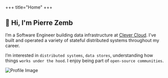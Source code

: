 +++
title="Home"
+++

## 👋 Hi, I'm Pierre Zemb

<div class="home-container">

  <div class="home-content">
  I’m a Software Engineer building data infrastructure at <a href="https://www.clever-cloud.com/">Clever Cloud</a>. I’ve built and operated a variety of stateful distributed systems throughout my career.

  I’m interested in `distributed systems`, `data stores`, understanding how things `works under the hood`. I enjoy being part of `open-source communities`.
  </div>

  <div class="home-image">
    <img src="/images/myself.jpg" alt="Profile Image" class="img-rounded" />
  </div>

</div>